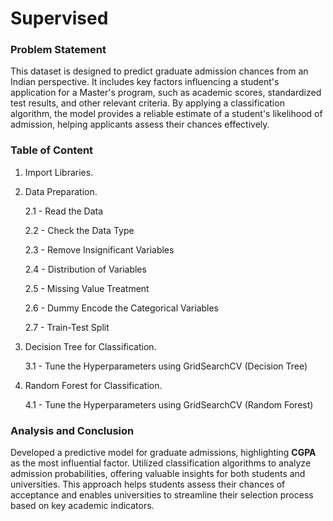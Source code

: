 # Supervised

### Problem Statement  

This dataset is designed to predict graduate admission chances from an Indian perspective. It includes key factors influencing a student's application for a Master's program, such as academic scores, standardized test results, and other relevant criteria. By applying a classification algorithm, the model provides a reliable estimate of a student's likelihood of admission, helping applicants assess their chances effectively.

### Table of Content
1. Import Libraries.

2. Data Preparation.

   2.1 - Read the Data

   2.2 - Check the Data Type

   2.3 - Remove Insignificant Variables

   2.4 - Distribution of Variables

   2.5 - Missing Value Treatment

   2.6 - Dummy Encode the Categorical Variables

   2.7 - Train-Test Split

3. Decision Tree for Classification.

   3.1 - Tune the Hyperparameters using GridSearchCV (Decision Tree)

4. Random Forest for Classification.

   4.1 - Tune the Hyperparameters using GridSearchCV (Random Forest)

### Analysis and Conclusion

Developed a predictive model for graduate admissions, highlighting **CGPA** as the most influential factor. Utilized classification algorithms to analyze admission probabilities, offering valuable insights for both students and universities. This approach helps students assess their chances of acceptance and enables universities to streamline their selection process based on key academic indicators.

   
